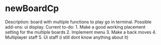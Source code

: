 # newBoardCp
 Description: board with multiple functions to play go in terminal.
 Possible add-ons: ui display.
 Current to-do:
    1. Make a good working placement setting for the multiple boards
    2. Implement menu
    3. Make a back moves
    4. Multiplayer staff
    5. Ui staff (i still dont know anything about it)
